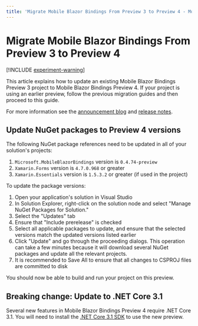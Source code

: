 ```yaml
---
title: 'Migrate Mobile Blazor Bindings From Preview 3 to Preview 4 - Mobile Blazor Bindings'
---
```


# Migrate Mobile Blazor Bindings From Preview 3 to Preview 4

[!INCLUDE [experiment-warning](../includes/experiment-warning.md)]

This article explains how to update an existing Mobile Blazor Bindings Preview 3 project to Mobile Blazor Bindings Preview 4. If your project is using an earlier preview, follow the previous migration guides and then proceed to this guide.

For more information see the [announcement blog](https://aka.ms/mbb-preview4-blog) and [release notes](https://aka.ms/mbb-preview4-rel-notes).

## Update NuGet packages to Preview 4 versions

The following NuGet package references need to be updated in all of your solution's projects:

1. `Microsoft.MobileBlazorBindings` version is `0.4.74-preview`
1. `Xamarin.Forms` version is `4.7.0.968` or greater
1. `Xamarin.Essentials` version is `1.5.3.2` or greater (if used in the project)

To update the package versions:

1. Open your application's solution in Visual Studio
1. In Solution Explorer, right-click on the solution node and select "Manage NuGet Packages for Solution."
1. Select the "Updates" tab
1. Ensure that "Include prerelease" is checked
1. Select all applicable packages to update, and ensure that the selected versions match the updated versions listed earlier
1. Click "Update" and go through the proceeding dialogs. This operation can take a few minutes because it will download several NuGet packages and update all the relevant projects.
1. It is recommended to Save All to ensure that all changes to CSPROJ files are committed to disk

You should now be able to build and run your project on this preview.

## Breaking change: Update to .NET Core 3.1

Several new features in Mobile Blazor Bindings Preview 4 require .NET Core 3.1. You will need to install the [.NET Core 3.1 SDK](https://dotnet.microsoft.com/download) to use the new preview.
